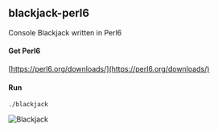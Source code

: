 ## blackjack-perl6

Console Blackjack written in Perl6

#### Get Perl6
[https://perl6.org/downloads/](https://perl6.org/downloads/)

#### Run
```
./blackjack
```

![Blackjack](https://raw.githubusercontent.com/gdonald/blackjack-perl6/master/bj.png)
